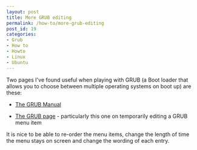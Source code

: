 ```yaml
---
layout: post
title: More GRUB editing
permalink: /how-to/more-grub-editing
post_id: 19
categories:
- Grub
- How to
- Howto
- Linux
- Ubuntu
---
```


Two pages I've found useful when playing with GRUB (a Boot loader that allows you to choose between multiple operating systems on boot up) are these:

- [The GRUB Manual](http://www.linuxselfhelp.com/gnu/grub/html_chapter/grub_12.html#SEC39)

- [The GRUB page](http://users.bigpond.net.au/hermanzone/p15.htm#Temporarily_Edit_the_GRUB_Menu) - particularly this one on temporarily editing a GRUB menu item

It is nice to be able to re-order the menu items, change the length of time the menu stays on screen and change the wording of each entry.
